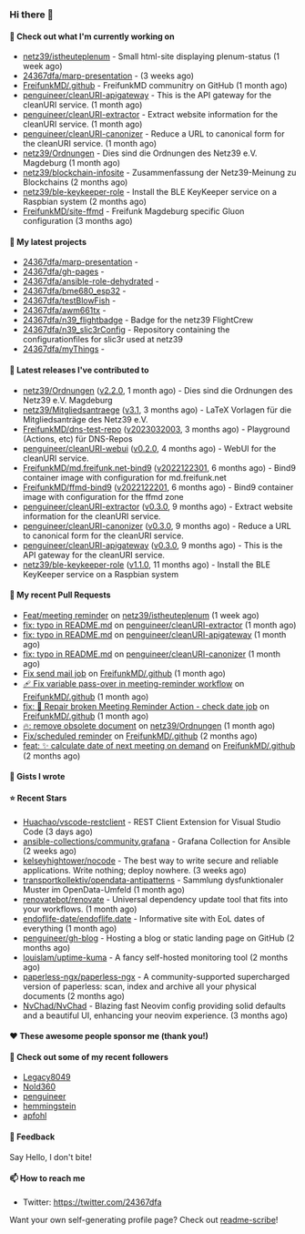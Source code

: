 ### Hi there 👋

#### 👷 Check out what I'm currently working on

- [netz39/istheuteplenum](https://github.com/netz39/istheuteplenum) - Small html-site displaying plenum-status (1 week ago)
- [24367dfa/marp-presentation](https://github.com/24367dfa/marp-presentation) -  (3 weeks ago)
- [FreifunkMD/.github](https://github.com/FreifunkMD/.github) - FreifunkMD communitry on GitHub (1 month ago)
- [penguineer/cleanURI-apigateway](https://github.com/penguineer/cleanURI-apigateway) - This is the API gateway for the cleanURI service. (1 month ago)
- [penguineer/cleanURI-extractor](https://github.com/penguineer/cleanURI-extractor) - Extract website information for the cleanURI service. (1 month ago)
- [penguineer/cleanURI-canonizer](https://github.com/penguineer/cleanURI-canonizer) - Reduce a URL to canonical form for the cleanURI service. (1 month ago)
- [netz39/Ordnungen](https://github.com/netz39/Ordnungen) - Dies sind die Ordnungen des Netz39 e.V. Magdeburg (1 month ago)
- [netz39/blockchain-infosite](https://github.com/netz39/blockchain-infosite) - Zusammenfassung der Netz39-Meinung zu Blockchains (2 months ago)
- [netz39/ble-keykeeper-role](https://github.com/netz39/ble-keykeeper-role) - Install the BLE KeyKeeper service on a Raspbian system (2 months ago)
- [FreifunkMD/site-ffmd](https://github.com/FreifunkMD/site-ffmd) - Freifunk Magdeburg specific Gluon configuration (3 months ago)

#### 🌱 My latest projects

- [24367dfa/marp-presentation](https://github.com/24367dfa/marp-presentation) - 
- [24367dfa/gh-pages](https://github.com/24367dfa/gh-pages) - 
- [24367dfa/ansible-role-dehydrated](https://github.com/24367dfa/ansible-role-dehydrated) - 
- [24367dfa/bme680_esp32](https://github.com/24367dfa/bme680_esp32) - 
- [24367dfa/testBlowFish](https://github.com/24367dfa/testBlowFish) - 
- [24367dfa/awm661tx](https://github.com/24367dfa/awm661tx) - 
- [24367dfa/n39_flightbadge](https://github.com/24367dfa/n39_flightbadge) - Badge for the netz39 FlightCrew
- [24367dfa/n39_slic3rConfig](https://github.com/24367dfa/n39_slic3rConfig) - Repository containing the configurationfiles for slic3r used at netz39
- [24367dfa/myThings](https://github.com/24367dfa/myThings) - 

#### 🔭 Latest releases I've contributed to

- [netz39/Ordnungen](https://github.com/netz39/Ordnungen) ([v2.2.0](https://github.com/netz39/Ordnungen/releases/tag/v2.2.0), 1 month ago) - Dies sind die Ordnungen des Netz39 e.V. Magdeburg
- [netz39/Mitgliedsantraege](https://github.com/netz39/Mitgliedsantraege) ([v3.1](https://github.com/netz39/Mitgliedsantraege/releases/tag/v3.1), 3 months ago) - LaTeX Vorlagen für die Mitgliedsanträge des Netz39 e.V.
- [FreifunkMD/dns-test-repo](https://github.com/FreifunkMD/dns-test-repo) ([v2023032003](https://github.com/FreifunkMD/dns-test-repo/releases/tag/v2023032003), 3 months ago) - Playground (Actions, etc) für DNS-Repos
- [penguineer/cleanURI-webui](https://github.com/penguineer/cleanURI-webui) ([v0.2.0](https://github.com/penguineer/cleanURI-webui/releases/tag/v0.2.0), 4 months ago) - WebUI for the cleanURI service.
- [FreifunkMD/md.freifunk.net-bind9](https://github.com/FreifunkMD/md.freifunk.net-bind9) ([v2022122301](https://github.com/FreifunkMD/md.freifunk.net-bind9/releases/tag/v2022122301), 6 months ago) - Bind9 container image with configuration for md.freifunk.net
- [FreifunkMD/ffmd-bind9](https://github.com/FreifunkMD/ffmd-bind9) ([v2022122201](https://github.com/FreifunkMD/ffmd-bind9/releases/tag/v2022122201), 6 months ago) - Bind9 container image with configuration for the ffmd zone
- [penguineer/cleanURI-extractor](https://github.com/penguineer/cleanURI-extractor) ([v0.3.0](https://github.com/penguineer/cleanURI-extractor/releases/tag/v0.3.0), 9 months ago) - Extract website information for the cleanURI service.
- [penguineer/cleanURI-canonizer](https://github.com/penguineer/cleanURI-canonizer) ([v0.3.0](https://github.com/penguineer/cleanURI-canonizer/releases/tag/v0.3.0), 9 months ago) - Reduce a URL to canonical form for the cleanURI service.
- [penguineer/cleanURI-apigateway](https://github.com/penguineer/cleanURI-apigateway) ([v0.3.0](https://github.com/penguineer/cleanURI-apigateway/releases/tag/v0.3.0), 9 months ago) - This is the API gateway for the cleanURI service.
- [netz39/ble-keykeeper-role](https://github.com/netz39/ble-keykeeper-role) ([v1.1.0](https://github.com/netz39/ble-keykeeper-role/releases/tag/v1.1.0), 11 months ago) - Install the BLE KeyKeeper service on a Raspbian system

#### 🔨 My recent Pull Requests

- [Feat/meeting reminder](https://github.com/netz39/istheuteplenum/pull/7) on [netz39/istheuteplenum](https://github.com/netz39/istheuteplenum) (1 week ago)
- [fix: typo in README.md](https://github.com/penguineer/cleanURI-extractor/pull/15) on [penguineer/cleanURI-extractor](https://github.com/penguineer/cleanURI-extractor) (1 month ago)
- [fix: typo in README.md](https://github.com/penguineer/cleanURI-apigateway/pull/20) on [penguineer/cleanURI-apigateway](https://github.com/penguineer/cleanURI-apigateway) (1 month ago)
- [fix: typo in README.md](https://github.com/penguineer/cleanURI-canonizer/pull/15) on [penguineer/cleanURI-canonizer](https://github.com/penguineer/cleanURI-canonizer) (1 month ago)
- [Fix send mail job](https://github.com/FreifunkMD/.github/pull/39) on [FreifunkMD/.github](https://github.com/FreifunkMD/.github) (1 month ago)
- [:adhesive_bandage:  Fix variable pass-over in meeting-reminder workflow](https://github.com/FreifunkMD/.github/pull/38) on [FreifunkMD/.github](https://github.com/FreifunkMD/.github) (1 month ago)
- [fix: 💚 Repair broken Meeting Reminder Action - check date job](https://github.com/FreifunkMD/.github/pull/37) on [FreifunkMD/.github](https://github.com/FreifunkMD/.github) (1 month ago)
- [🔥: remove obsolete document](https://github.com/netz39/Ordnungen/pull/9) on [netz39/Ordnungen](https://github.com/netz39/Ordnungen) (1 month ago)
- [Fix/scheduled reminder](https://github.com/FreifunkMD/.github/pull/35) on [FreifunkMD/.github](https://github.com/FreifunkMD/.github) (2 months ago)
- [feat: ✨ calculate date of next meeting on demand](https://github.com/FreifunkMD/.github/pull/34) on [FreifunkMD/.github](https://github.com/FreifunkMD/.github) (2 months ago)

#### 📓 Gists I wrote


#### ⭐ Recent Stars

- [Huachao/vscode-restclient](https://github.com/Huachao/vscode-restclient) - REST Client Extension for Visual Studio Code (3 days ago)
- [ansible-collections/community.grafana](https://github.com/ansible-collections/community.grafana) - Grafana Collection for Ansible (2 weeks ago)
- [kelseyhightower/nocode](https://github.com/kelseyhightower/nocode) - The best way to write secure and reliable applications. Write nothing; deploy nowhere. (3 weeks ago)
- [transportkollektiv/opendata-antipatterns](https://github.com/transportkollektiv/opendata-antipatterns) - Sammlung dysfunktionaler Muster im OpenData-Umfeld (1 month ago)
- [renovatebot/renovate](https://github.com/renovatebot/renovate) - Universal dependency update tool that fits into your workflows. (1 month ago)
- [endoflife-date/endoflife.date](https://github.com/endoflife-date/endoflife.date) - Informative site with EoL dates of everything (1 month ago)
- [penguineer/gh-blog](https://github.com/penguineer/gh-blog) - Hosting a blog or static landing page on GitHub (2 months ago)
- [louislam/uptime-kuma](https://github.com/louislam/uptime-kuma) - A fancy self-hosted monitoring tool (2 months ago)
- [paperless-ngx/paperless-ngx](https://github.com/paperless-ngx/paperless-ngx) - A community-supported supercharged version of paperless: scan, index and archive all your physical documents (2 months ago)
- [NvChad/NvChad](https://github.com/NvChad/NvChad) - Blazing fast Neovim config providing solid defaults and a beautiful UI, enhancing your neovim experience. (3 months ago)

#### ❤️ These awesome people sponsor me (thank you!)


#### 👯 Check out some of my recent followers

- [Legacy8049](https://github.com/Legacy8049)
- [Nold360](https://github.com/Nold360)
- [penguineer](https://github.com/penguineer)
- [hemmingstein](https://github.com/hemmingstein)
- [apfohl](https://github.com/apfohl)

#### 💬 Feedback

Say Hello, I don't bite!

#### 📫 How to reach me

- Twitter: https://twitter.com/24367dfa

Want your own self-generating profile page? Check out [readme-scribe](https://github.com/muesli/readme-scribe)!